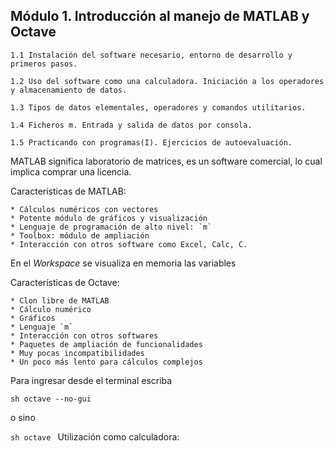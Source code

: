 ## Módulo 1. Introducción al manejo de MATLAB y Octave ##

    1.1 Instalación del software necesario, entorno de desarrollo y primeros pasos.

    1.2 Uso del software como una calculadora. Iniciación a los operadores y almacenamiento de datos.

    1.3 Tipos de datos elementales, operadores y comandos utilitarios.

    1.4 Ficheros m. Entrada y salida de datos por consola.

    1.5 Practicando con programas(I). Ejercicios de autoevaluación.

MATLAB significa laboratorio de matrices, es un software comercial, lo cual implica comprar una licencia.

Características de MATLAB:

    * Cálculos numéricos con vectores
    * Potente módulo de gráficos y visualización
    * Lenguaje de programación de alto nivel: `m`
    * Toolbox: módulo de ampliación
    * Interacción con otros software como Excel, Calc, C.

En el *Workspace* se visualiza en memoria las variables

Características de Octave:

    * Clon libre de MATLAB
    * Cálculo numérico
    * Gráficos
    * Lenguaje `m`
    * Interacción con otros softwares
    * Paquetes de ampliación de funcionalidades
    * Muy pocas incompatibilidades
    * Un poco más lento para cálculos complejos

Para ingresar desde el terminal escriba

``sh
octave --no-gui
``

o sino

``sh
octave
``
Utilización como calculadora:
